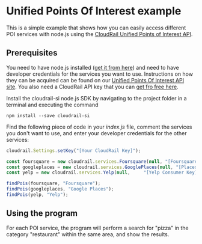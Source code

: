# Unified Points Of Interest example

This is a simple example that shows how you can easily access different POI services with node.js using the [CloudRail Unified Points of Interest API](https://cloudrail.com/integrations/interfaces/PointsOfInterest;platformId=Nodejs).

## Prerequisites

You need to have node.js installed ([get it from here](http://nodejs.org/)) and need to have developer credentials for the services you want to use. Instructions on how they can be acquired can be found on our [Unified Points Of Interest API site](https://cloudrail.com/integrations/interfaces/PointsOfInterest;platformId=Nodejs;serviceIds=Foursquare%2CGooglePlaces%2CYelp). You also need a CloudRail API key that you can [get fro free here](https://cloudrail.com/signup).

Install the cloudrail-si node.js SDK by navigating to the project folder in a terminal and executing the command

```
npm install --save cloudrail-si
```

Find the following piece of code in your *index.js* file, comment the services you don't want to use, and enter your developer credentials for the other services:

```javascript
cloudrail.Settings.setKey("[Your CloudRail Key]");

const foursquare = new cloudrail.services.Foursquare(null, "[Foursquare Client Identifier]", "[Foursquare Client Secret]");
const googleplaces = new cloudrail.services.GooglePlaces(null, "[Places API Key]");
const yelp = new cloudrail.services.Yelp(null,     "[Yelp Consumer Key]", "[Yelp Consumer Secret]", "[Yelp Token]", "[Yelp Token Secret]");

findPois(foursquare, "Foursquare");
findPois(googleplaces, "Google Places");
findPois(yelp, "Yelp");
```

## Using the program

For each POI service, the program will perform a search for "pizza" in the category "restaurant" within the same area, and show the results.